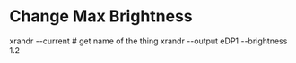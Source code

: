 # Change Max Brightness

xrandr --current # get name of the thing
xrandr --output eDP1 --brightness 1.2
